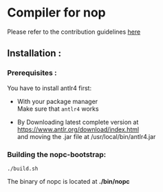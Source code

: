# Compiler for nop
Please refer to the contribution guidelines [here](CONTRIBUTING.md)

## Installation :

### Prerequisites :

You have to install antlr4 first:
- With your package manager <br>
  Make sure that `antlr4` works

- By Downloading latest complete version at https://www.antlr.org/download/index.html <br>
and moving the .jar file at /usr/local/bin/antlr4.jar

### Building the nopc-bootstrap:

```./build.sh```

The binary of nopc is located at **./bin/nopc**
